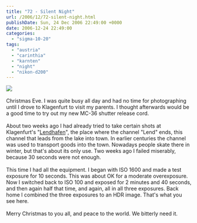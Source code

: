 ```yaml
---
title: "72 - Silent Night"
url: /2006/12/72-silent-night.html
publishDate: Sun, 24 Dec 2006 22:49:00 +0000
date: 2006-12-24 22:49:00
categories: 
  - "sigma-10-20"
tags: 
  - "austria"
  - "carinthia"
  - "karnten"
  - "night"
  - "nikon-d200"
---
```

<a href="https://d25zfm9zpd7gm5.cloudfront.net/1200x1200/2006/20061224_200101_hdr.jpg"><img src="https://d25zfm9zpd7gm5.cloudfront.net/0600x0600/2006/20061224_200101_hdr.jpg"/></a><br/><br/>Christmas Eve. I was quite busy all day and had no time for photographing until I drove to Klagenfurt to visit my parents. I thought afterwards would be a good time to try out my new MC-36 shutter release cord. <br/><br/>About two weeks ago I had already tried to take certain shots at Klagenfurt's "<a href="http://maps.google.com/?ie=UTF8&om=1&z=17&ll=46.623166,14.300047&spn=0.00658,0.007467" target="_blank">Lendhafen</a>", the place where the channel "Lend" ends, this channel that leads from the lake into town. In earlier centuries the channel was used to transport goods into the town. Nowadays people skate there in winter, but that's about its only use. Two weeks ago I failed miserably, because 30 seconds were not enough.<br/><br/>This time I had all the equipment. I began with ISO 1600 and made a test exposure for 10 seconds. This was about OK for a moderate overexposure. Now I switched back to ISO 100 and exposed for 2 minutes and 40 seconds, and then again half that time, and again, all in all three exposures. Back home I combined the three exposures to an HDR image. That's what you see here.<br/><br/>Merry Christmas to you all, and peace to the world. We bitterly need it.
